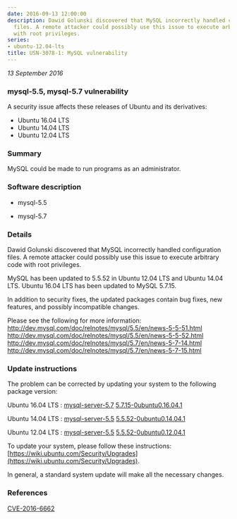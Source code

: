 ```yaml
---
date: 2016-09-13 12:00:00
description: Dawid Golunski discovered that MySQL incorrectly handled configuration
  files. A remote attacker could possibly use this issue to execute arbitrary code
  with root privileges.
series:
- ubuntu-12.04-lts
title: USN-3078-1: MySQL vulnerability
---
```


*13 September 2016*

### mysql-5.5, mysql-5.7 vulnerability

A security issue affects these releases of Ubuntu and its derivatives:

* Ubuntu 16.04 LTS
* Ubuntu 14.04 LTS
* Ubuntu 12.04 LTS

### Summary

MySQL could be made to run programs as an administrator. 

### Software description

* mysql-5.5 

* mysql-5.7 

### Details

Dawid Golunski discovered that MySQL incorrectly handled configuration files. A remote attacker could possibly use this issue to execute arbitrary code with root privileges.

MySQL has been updated to 5.5.52 in Ubuntu 12.04 LTS and Ubuntu 14.04 LTS. Ubuntu 16.04 LTS has been updated to MySQL 5.7.15.

In addition to security fixes, the updated packages contain bug fixes, new features, and possibly incompatible changes.

Please see the following for more information: http://dev.mysql.com/doc/relnotes/mysql/5.5/en/news-5-5-51.html http://dev.mysql.com/doc/relnotes/mysql/5.5/en/news-5-5-52.html http://dev.mysql.com/doc/relnotes/mysql/5.7/en/news-5-7-14.html http://dev.mysql.com/doc/relnotes/mysql/5.7/en/news-5-7-15.html 

### Update instructions

The problem can be corrected by updating your system to the following package version:

Ubuntu 16.04 LTS
 : [mysql-server-5.7](https://launchpad.net/ubuntu/+source/mysql-5.7) <span> [5.7.15-0ubuntu0.16.04.1](https://launchpad.net/ubuntu/+source/mysql-5.7/5.7.15-0ubuntu0.16.04.1) </span> 

Ubuntu 14.04 LTS
 : [mysql-server-5.5](https://launchpad.net/ubuntu/+source/mysql-5.5) <span> [5.5.52-0ubuntu0.14.04.1](https://launchpad.net/ubuntu/+source/mysql-5.5/5.5.52-0ubuntu0.14.04.1) </span> 

Ubuntu 12.04 LTS
 : [mysql-server-5.5](https://launchpad.net/ubuntu/+source/mysql-5.5) <span> [5.5.52-0ubuntu0.12.04.1](https://launchpad.net/ubuntu/+source/mysql-5.5/5.5.52-0ubuntu0.12.04.1) </span> 

To update your system, please follow these instructions: [https://wiki.ubuntu.com/Security/Upgrades](https://wiki.ubuntu.com/Security/Upgrades).

In general, a standard system update will make all the necessary changes. 

### References

 
 [CVE-2016-6662](http://people.ubuntu.com/~ubuntu-security/cve/CVE-2016-6662)
